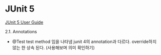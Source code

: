 # JUnit 5

[JUnit 5 User Guide](https://junit.org/junit5/docs/current/user-guide/)



2.1. Annotations

- @Test
  test method 임을 나타냄 junit 4의 annotation과 다르다.
  override하지 않는 한 상속 된다. (사용해보며 의미 확인하기)

